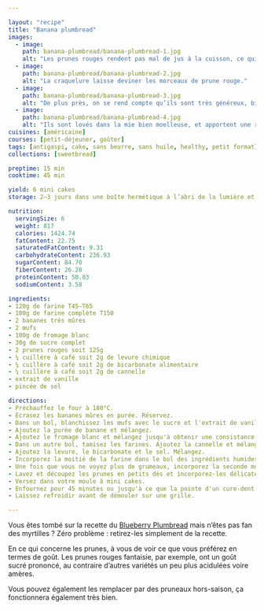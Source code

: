 ```yaml
---

layout: "recipe"
title: "Banana plumbread"
images:
  - image:
    path: banana-plumbread/banana-plumbread-1.jpg
    alt: "Les prunes rouges rendent pas mal de jus à la cuisson, ce qui rend le bread bien humide sur le dessus."
  - image:
    path: banana-plumbread/banana-plumbread-2.jpg
    alt: "La craquelure laisse deviner les morceaux de prune rouge."
  - image:
    path: banana-plumbread/banana-plumbread-3.jpg
    alt: "De plus près, on se rend compte qu’ils sont très généreux, bien reluisants."
  - image:
    path: banana-plumbread/banana-plumbread-4.jpg
    alt: "Ils sont lovés dans la mie bien moelleuse, et apportent une résistance à la mache, du croquant, pas du fondant."
cuisines: [américaine]
courses: [petit-déjeuner, goûter]
tags: [antigaspi, cake, sans beurre, sans huile, healthy, petit format]
collections: [sweetbread]

preptime: 15 min
cooktime: 45 min

yield: 6 mini cakes
storage: 2–3 jours dans une boîte hermétique à l’abri de la lumière et de la chaleur. 5 jours au frigo. 2 mois au congélateur.

nutrition:
  servingSize: 6
  weight: 817
  calories: 1424.74
  fatContent: 22.75
  saturatedFatContent: 9.31
  carbohydrateContent: 236.93
  sugarContent: 84.70
  fiberContent: 26.28
  proteinContent: 50.03
  sodiumContent: 3.58

ingredients:
- 120g de farine T45–T65
- 100g de farine complète T150
- 2 bananes très mûres
- 2 œufs
- 100g de fromage blanc
- 30g de sucre complet
- 2 prunes rouges soit 125g
- ¼ cuillère à café soit 2g de levure chimique
- ¼ cuillère à café soit 2g de bicarbonate alimentaire
- ¼ cuillère à café soit 2g de cannelle
- extrait de vanille
- pincée de sel

directions:
- Préchauffez le four à 180°C.
- Écrasez les bananes mûres en purée. Réservez.
- Dans un bol, blanchissez les œufs avec le sucre et l'extrait de vanille. 
- Ajoutez la purée de banane et mélangez.
- Ajoutez le fromage blanc et mélangez jusqu'à obtenir une consistance bien homogène.
- Dans un autre bol, tamisez les farines. Ajoutez la cannelle et mélangez.
- Ajoutez la levure, le bicarbonate et le sel. Mélangez. 
- Incorporez la moitié de la farine dans le bol des ingrédients humides à la maryse. 
- Une fois que vous ne voyez plus de grumeaux, incorporez la seconde moitié. Réservez. 
- Lavez et découpez les prunes en petits dés et incorporez-les délicatement à la maryse.
- Versez dans votre moule à mini cakes. 
- Enfournez pour 45 minutes ou jusqu'à ce que la pointe d'un cure-dent ressorte sèche. 
- Laissez refroidir avant de démouler sur une grille. 

---
```


Vous êtes tombé sur la recette du [Blueberry Plumbread](bb-plumbread.html) mais n’êtes pas fan des myrtilles&nbsp;? Zéro problème&nbsp;: retirez-les simplement de la recette.

En ce qui concerne les prunes, à vous de voir ce que vous préférez en termes de goût. Les prunes rouges fantaisie, par exemple, ont un goût sucré prononcé, au contraire d’autres variétés un peu plus acidulées voire amères.

Vous pouvez également les remplacer par des pruneaux hors-saison, ça fonctionnera également très bien.